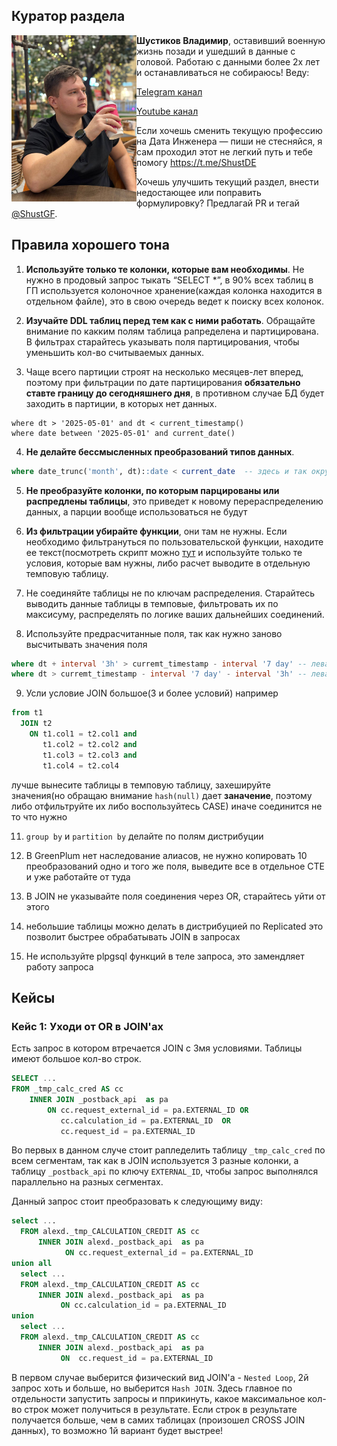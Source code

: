 ## Куратор раздела

<img align="left" width="200" src="../../png/shust.jpg" />

**Шустиков Владимир**, оставивший военную жизнь позади и ушедший в данные с головой. Работаю с данными более 2х лет и останавливаться не собираюсь! Веду:

   [Telegram канал](https://t.me/Shust_DE)
   
   [Youtube канал](https://www.youtube.com/@shust_de)

Если хочешь сменить текущую профессию на Дата Инженера — пиши не стесняйся, я сам проходил этот не легкий путь и тебе помогу https://t.me/ShustDE

Хочешь улучшить текущий раздел, внести недостающее или поправить формулировку? Предлагай PR и тегай [@ShustGF](https://github.com/ShustGF).

## Правила хорошего тона

1) **Используйте только те колонки, которые вам необходимы**. Не нужно в продовый запрос тыкать “SELECT *”, в 90% всех таблиц в ГП используется колоночное хранение(каждая колонка находится в отдельном файле), это в свою очередь ведет к поиску всех колонок.

2) **Изучайте DDL таблиц перед тем как с ними работать**. Обращайте внимание по какким полям таблица рапределена и партицирована. В фильтрах старайтесь указывать поля партицирования, чтобы уменьшить кол-во считываемых данных.

3) Чаще всего партиции строят на несколько месяцев-лет вперед, поэтому при фильтрации по дате партицирования **обязательно ставте границу до сегодняшнего дня**, в противном случае БД будет заходить в партиции, в которых нет данных.

```
where dt > '2025-05-01' and dt < current_timestamp()
where date between '2025-05-01' and current_date()
```

4) **Не делайте бессмысленных преобразований типов данных**.

```sql
where date_trunc('month', dt)::date < current_date  -- здесь и так округление до 00:00:00
```

5) **Не преобразуйте колонки, по которым парцированы или распредлены таблицы**, это приведет к новому перераспределению данных, а парции вообще использоваться не будут

6) **Из фильтрации убирайте функции**, они там не нужны. Если необходимо фильтрануться по пользовательской функции, находите ее текст(посмотреть скрипт можно [тут](../UTILS_QUERY/README.md) и используйте только те условия, которые вам нужны, либо расчет выводите в отдельную темповую таблицу.

7) Не соединяйте таблицы не по ключам распределения. Старайтесь выводить данные таблицы в темповые, фильтровать их по максисуму, распределять по логике ваших дальнейших соединений.

8) Используйте предрасчитанные поля, так как нужно заново высчитывать значения поля

```sql
where dt + interval '3h' > curremt_timestamp - interval '7 day' -- левая чать не предрасчитана
where dt > curremt_timestamp - interval '7 day' - interval '3h' -- левая чать предрасчитана
```


9) Усли условие JOIN большое(3 и более условий) например 

```sql
from t1 
  JOIN t2
    ON t1.col1 = t2.col1 and
       t1.col2 = t2.col2 and
       t1.col3 = t2.col3 and
       t1.col4 = t2.col4
```

 лучше вынесите таблицы в темповую таблицу, захешируйте значения(но обращаю внимание `hash(null)` дает **заначение**, поэтому либо отфильтруйте их либо воспользуйтесь CASE) иначе соединится не то что нужно

11) `group by` и `partition by` делайте по полям дистрибуции

12) В GreenPlum нет наследование алиасов, не нужно копировать 10 преобразований одно и того же поля, выведите все в отдельное СТЕ и уже работайте от туда

13) В JOIN не указывайте поля соединения через OR, старайтесь уйти от этого

14) небольшие таблицы можно делать в дистрибуцией по Replicated это позволит быстрее обрабатывать JOIN в запросах

15) Не используйте plpgsql функций в теле запроса, это замендляет работу запроса

## Кейсы

### Кейс 1: Уходи от OR в JOIN'ах

Есть запрос в котором втречается JOIN с 3мя условиями. Таблицы имеют большое кол-во строк.

```sql
SELECT ...
FROM _tmp_calc_cred AS cc
    INNER JOIN _postback_api  as pa 
        ON cc.request_external_id = pa.EXTERNAL_ID OR
           cc.calculation_id = pa.EXTERNAL_ID  OR
           cc.request_id = pa.EXTERNAL_ID
```

Во первых в данном случе стоит рапледелить таблицу `_tmp_calc_cred` по всем сегментам, так как в JOIN используется 3 разные колонки, а таблицу `_postback_api` по ключу `EXTERNAL_ID`, чтобы запрос выполнялся параллельно на разных сегментах.

Данный запрос стоит преобразовать к следующиму виду:

```sql
select ...
  FROM alexd._tmp_CALCULATION_CREDIT AS cc
      INNER JOIN alexd._postback_api  as pa
            ON cc.request_external_id = pa.EXTERNAL_ID 
union all
  select ...
  FROM alexd._tmp_CALCULATION_CREDIT AS cc
      INNER JOIN alexd._postback_api  as pa
           ON cc.calculation_id = pa.EXTERNAL_ID
union
  select ...
  FROM alexd._tmp_CALCULATION_CREDIT AS cc
      INNER JOIN alexd._postback_api  as pa
           ON  cc.request_id = pa.EXTERNAL_ID
```

В первом случае выберится физический вид JOIN'а - `Nested Loop`, 2й запрос хоть и больше, но выберится `Hash JOIN`. Здесь главное по отдельности запустить запросы и пприкинуть, какое максимальное кол-во строк может получиться в результате. Если строк в результате получается больше, чем в самих таблицах (произошел CROSS JOIN данных), то возможно 1й вариант будет выстрее!



